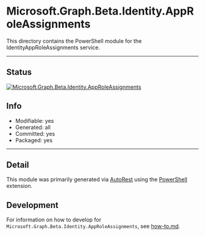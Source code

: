<!-- region Generated -->
# Microsoft.Graph.Beta.Identity.AppRoleAssignments
This directory contains the PowerShell module for the IdentityAppRoleAssignments service.

---
## Status
[![Microsoft.Graph.Beta.Identity.AppRoleAssignments](https://img.shields.io/powershellgallery/v/Microsoft.Graph.Beta.Identity.AppRoleAssignments.svg?style=flat-square&label=Microsoft.Graph.Beta.Identity.AppRoleAssignments "Microsoft.Graph.Beta.Identity.AppRoleAssignments")](https://www.powershellgallery.com/packages/Microsoft.Graph.Beta.Identity.AppRoleAssignments/)

## Info
- Modifiable: yes
- Generated: all
- Committed: yes
- Packaged: yes

---
## Detail
This module was primarily generated via [AutoRest](https://github.com/Azure/autorest) using the [PowerShell](https://github.com/Azure/autorest.powershell) extension.

## Development
For information on how to develop for `Microsoft.Graph.Beta.Identity.AppRoleAssignments`, see [how-to.md](how-to.md).
<!-- endregion -->
